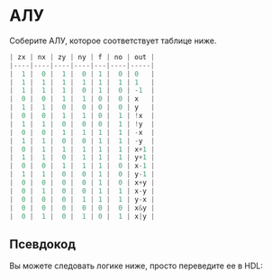 # АЛУ

Соберите АЛУ, которое соответствует таблице ниже.

```c
| zx | nx | zy | ny | f | no | out |
|----|----|----|----|---|----|-----|
|  1 |  0 |  1 |  0 | 1 |  0 | 0   |
|  1 |  1 |  1 |  1 | 1 |  1 | 1   |
|  1 |  1 |  1 |  0 | 1 |  0 | -1  |
|  0 |  0 |  1 |  1 | 0 |  0 | x   |
|  1 |  1 |  0 |  0 | 0 |  0 | y   |
|  0 |  0 |  1 |  1 | 0 |  1 | !x  |
|  1 |  1 |  0 |  0 | 0 |  1 | !y  |
|  0 |  0 |  1 |  1 | 1 |  1 | -x  |
|  1 |  1 |  0 |  0 | 1 |  1 | -y  |
|  0 |  1 |  1 |  1 | 1 |  1 | x+1 |
|  1 |  1 |  0 |  1 | 1 |  1 | y+1 |
|  0 |  0 |  1 |  1 | 1 |  0 | x-1 |
|  1 |  1 |  0 |  0 | 1 |  0 | y-1 |
|  0 |  0 |  0 |  0 | 1 |  0 | x+y |
|  0 |  1 |  0 |  0 | 1 |  1 | x-y |
|  0 |  0 |  0 |  1 | 1 |  1 | y-x |
|  0 |  0 |  0 |  0 | 0 |  0 | x&y |
|  0 |  1 |  0 |  1 | 0 |  1 | x|y |
```

## Псевдокод

Вы можете следовать логике ниже, просто переведите ее в HDL:

```

```
